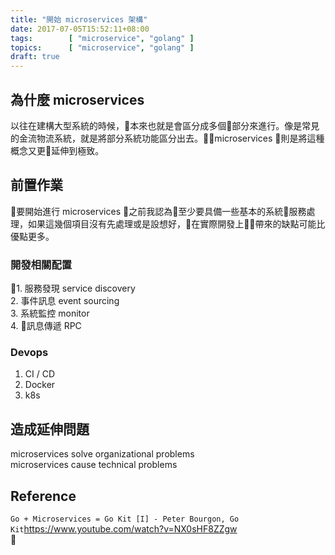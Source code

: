 ```yaml
---
title: "開始 microservices 架構"
date: 2017-07-05T15:52:11+08:00
tags:        [ "microservice", "golang" ]
topics:      [ "microservice", "golang" ]
draft: true
---
```

## 為什麼 microservices
以往在建構大型系統的時候，本來也就是會區分成多個部分來進行。像是常見的金流物流系統，就是將部分系統功能區分出去。microservices 則是將這種概念又更延伸到極致。

## 前置作業
要開始進行 microservices 之前我認為至少要具備一些基本的系統服務處理，如果這幾個項目沒有先處理或是設想好，在實際開發上帶來的缺點可能比優點更多。 
### 開發相關配置 
1. 服務發現 service discovery  
2. 事件訊息 event sourcing  
3. 系統監控 monitor  
4. 訊息傳遞 RPC
### Devops
1. CI / CD
2. Docker
3. k8s
## 造成延伸問題
microservices solve organizational problems  
microservices cause technical problems
## Reference
`Go + Microservices = Go Kit [I] - Peter Bourgon, Go Kit`<https://www.youtube.com/watch?v=NX0sHF8ZZgw>  
